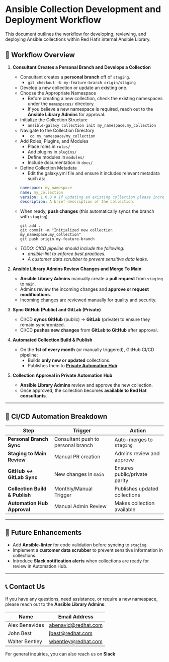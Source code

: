 # Ansible Collection Development and Deployment Workflow

This document outlines the workflow for developing, reviewing, and deploying Ansible collections within Red Hat’s internal Ansible Library.

## 🚀 Workflow Overview

1. **Consultant Creates a Personal Branch and Develops a Collection**  
   - Consultant creates a **personal branch** off of `staging`.
        -  ``` git checkout -b my-feature-branch origin/staging ```
   - Develop a new collection or update an existing one.
   - Choose the Appropriate Namespace
        - Before creating a new collection, check the existing namespaces under the `namespaces/` directory.  
        - If you believe a new namespace is required, reach out to the **Ansible Library Admins** for approval.
    - Initialize the Collection Structure
        -  ```ansible-galaxy collection init my_namespace.my_collection```
    - Navigate to the Collection Directory
        - ``` cd my_namespace/my_collection```
    - Add Roles, Plugins, and Modules
        - Place roles in `roles/`
        - Add plugins in `plugins/`
        - Define modules in `modules/`
        - Include documentation in `docs/`
    - Define Collection Metadata
        - Edit the galaxy.yml file and ensure it includes relevant metadata such as:
        ``` yaml
        namespace: my_namespace
        name: my_collection
        version: 1.0.0 # If updating an existing collection please increment the version to not cause any breaks
        description: A brief description of the collection.
        ```
   - When ready, **push changes** (this automatically syncs the branch with `staging`).
        ```
        git add .
        git commit -m "Initialized new collection my_namespace.my_collection"
        git push origin my-feature-branch
        ```
   - *TODO: CICD pipeline should include the following:*
        - *ansible-lint to enforce best practices.*
        - *A customer data scrubber to prevent sensitive data leaks.*

2. **Ansible Library Admins Review Changes and Merge To Main**  
   - **Ansible Library Admins** manually create a **pull request** from `staging` to `main`.
   - Admins review the incoming changes and **approve or request modifications**.
   - Incoming changes are reviewed manually for quality and security.

3. **Sync GitHub (Public) and GitLab (Private)**  
   - CI/CD **syncs GitHub** (public) → **GitLab** (private) to ensure they  remain synchronized.
   - CI/CD **pushes new changes** from **GitLab to GitHub** after approval.

4. **Automated Collection Build & Publish**  
   - On the **1st of every month** (or manually triggered), GitHub CI/CD pipeline:
     - Builds **only new or updated** collections.
     - Publishes them to **[Private Automation Hub](https://platform.cus-l3n9so.aws.ansiblecloud.redhat.com/content/collections?page=1&perPage=10&sort=name)**.

5. **Collection Approval in Private Automation Hub**  
   - **Ansible Library Admins** review and approve the new collection.
   - Once approved, the collection becomes **available to Red Hat consultants**.

---

## 🔄 CI/CD Automation Breakdown

| Step | Trigger | Action |
|------|---------|--------|
| **Personal Branch Sync** | Consultant push to personal branch | Auto-merges to `staging` |
| **Staging to Main Review** | Manual PR creation | Admins review and approve |
| **GitHub ↔ GitLab Sync** | New changes in `main` | Ensures public/private parity |
| **Collection Build & Publish** | Monthly/Manual Trigger | Publishes updated collections |
| **Automation Hub Approval** | Manual Admin Review | Makes collection available |

---

## 🔧 Future Enhancements
- Add **Ansible-linter** for code validation before syncing to `staging`.
- Implement a **customer data scrubber** to prevent sensitive information in collections.
- Introduce **Slack notification alerts** when collections are ready for review in Automation Hub.

---

## 📞 Contact Us

If you have any questions, need assistance, or require a new namespace, please reach out to the **Ansible Library Admins**:

| Name            | Email Address           |
|----------------|------------------------|
| Alex Benavides | abenavid@redhat.com  |
| John Best      | jbest@redhat.com     |
| Walter Bentley | wbentley@redhat.com  |

For general inquiries, you can also reach us on **Slack**